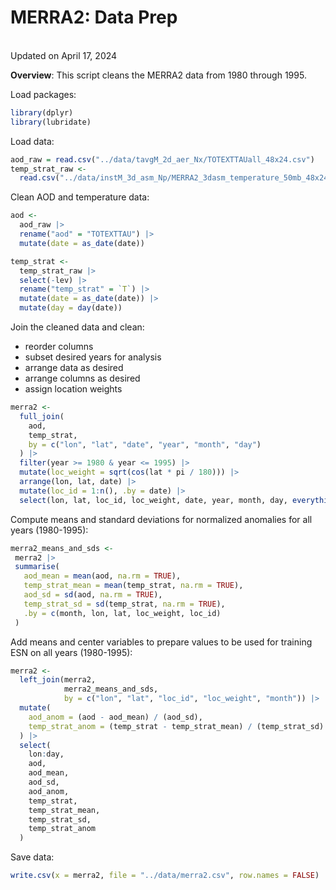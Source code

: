 MERRA2: Data Prep
================
<br> Updated on April 17, 2024

**Overview**: This script cleans the MERRA2 data from 1980 through 1995.

Load packages:

``` r
library(dplyr)
library(lubridate)
```

Load data:

``` r
aod_raw = read.csv("../data/tavgM_2d_aer_Nx/TOTEXTTAUall_48x24.csv")
temp_strat_raw <-
  read.csv("../data/instM_3d_asm_Np/MERRA2_3dasm_temperature_50mb_48x24.csv")
```

Clean AOD and temperature data:

``` r
aod <- 
  aod_raw |> 
  rename("aod" = "TOTEXTTAU") |>
  mutate(date = as_date(date))

temp_strat <-
  temp_strat_raw |> 
  select(-lev) |> 
  rename("temp_strat" = `T`) |>
  mutate(date = as_date(date)) |>
  mutate(day = day(date))
```

Join the cleaned data and clean:

- reorder columns
- subset desired years for analysis
- arrange data as desired
- arrange columns as desired
- assign location weights

``` r
merra2 <-
  full_join(
    aod,
    temp_strat,
    by = c("lon", "lat", "date", "year", "month", "day")
  ) |>
  filter(year >= 1980 & year <= 1995) |>
  mutate(loc_weight = sqrt(cos(lat * pi / 180))) |>
  arrange(lon, lat, date) |>
  mutate(loc_id = 1:n(), .by = date) |>
  select(lon, lat, loc_id, loc_weight, date, year, month, day, everything())
```

Compute means and standard deviations for normalized anomalies for all
years (1980-1995):

``` r
merra2_means_and_sds <-
 merra2 |>
 summarise(
   aod_mean = mean(aod, na.rm = TRUE),
   temp_strat_mean = mean(temp_strat, na.rm = TRUE),
   aod_sd = sd(aod, na.rm = TRUE),
   temp_strat_sd = sd(temp_strat, na.rm = TRUE),
   .by = c(month, lon, lat, loc_weight, loc_id)
 )
```

Add means and center variables to prepare values to be used for training
ESN on all years (1980-1995):

``` r
merra2 <-
  left_join(merra2,
            merra2_means_and_sds,
            by = c("lon", "lat", "loc_id", "loc_weight", "month")) |>
  mutate(
    aod_anom = (aod - aod_mean) / (aod_sd),
    temp_strat_anom = (temp_strat - temp_strat_mean) / (temp_strat_sd)
  ) |>
  select(
    lon:day,
    aod,
    aod_mean,
    aod_sd,
    aod_anom,
    temp_strat,
    temp_strat_mean,
    temp_strat_sd,
    temp_strat_anom
  )
```

Save data:

``` r
write.csv(x = merra2, file = "../data/merra2.csv", row.names = FALSE)
```
